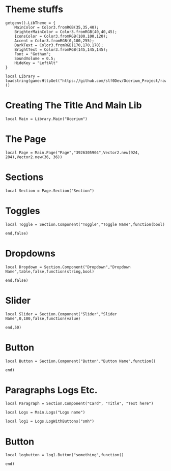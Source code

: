 # Theme stuffs
```
getgenv().LibTheme = {
    MainColor = Color3.fromRGB(35,35,40);
    BrighterMainColor = Color3.fromRGB(40,40,45);
    IconsColor = Color3.fromRGB(100,100,120);
    Accent = Color3.fromRGB(0,100,255);
    DarkText = Color3.fromRGB(170,170,170);
    BrightText = Color3.fromRGB(145,145,145);
    Font = "Gotham";
    SoundVolume = 0.5;
    HideKey = "LeftAlt"
}

local Library = loadstring(game:HttpGet("https://github.com/slf0Dev/Ocerium_Project/raw/main/Ocerium%20Special%20ui"))()
```
# Creating The Title And Main Lib
```
local Main = Library.Main("Ocerium")
```
# The Page
```
local Page = Main.Page("Page","3926305904",Vector2.new(924, 204),Vector2.new(36, 36))
```
# Sections

```
local Section = Page.Section("Section")
```
# Toggles
```
local Toggle = Section.Component("Toggle","Toggle Name",function(bool)
  
end,false)
```
# Dropdowns
```
local Dropdown = Section.Component("Dropdown","Dropdown Name",table,false,function(string,bool)

end,false)
```
# Slider
```
local Slider = Section.Component("Slider","Slider Name",0,100,false,function(value)

end,50)
```
# Button
```
local Button = Section.Component("Button","Button Name",function()

end)
```
# Paragraphs Logs Etc.
```
local Paragraph = Section.Component("Card", "Title", "Text here")

local Logs = Main.Logs("Logs name")

local log1 = Logs.LogWithButtons("smh")
```
# Button
```
local logbutton = log1.Button("something",function()

end)
```
